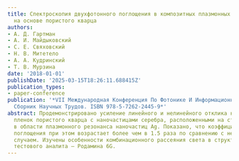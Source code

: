 ```yaml
---
title: Спектроскопия двухфотонного поглощения в композитных плазмонных структурах
  на основе пористого кварца
authors:
- А. Д. Гартман
- А. И. Майдыковский
- С. Е. Свяховский
- Н. В. Митетело
- А. А. Кудринский
- Т. В. Мурзина
date: '2018-01-01'
publishDate: '2025-03-15T18:26:11.688415Z'
publication_types:
- paper-conference
publication: '*VII Международная Конференция По Фотонике И Информационной Оптике.
  Сборник Научных Трудов. ISBN 978-5-7262-2445-9*'
abstract: Продемонстрировано усиление линейного и нелинейного отклика композитных
  пленок пористого кварца с наночастицами серебра, расположенными на стенках пор,
  в области плазмонного резонанса наночастиц Ag. Показано, что коэффициент двухфотонного
  поглощения при этом возрастает более чем в 1.5 раза по сравнению с нерезонансным
  случаем. Изучены особенности комбинационного рассеяния света в структуре на примере
  тестового аналита – Родамина 6G.
---
```

